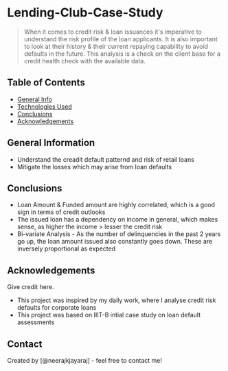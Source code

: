 # Lending-Club-Case-Study
> When it comes to credit risk & loan issuances it's imperative to understand the risk profile of the loan applicants. It is also important to look at their history & their current repaying capability to avoid defaults in the future. This analysis is a check on the client base for a credit health check with the available data. 



## Table of Contents
* [General Info](#general-information)
* [Technologies Used](#technologies-used)
* [Conclusions](#conclusions)
* [Acknowledgements](#acknowledgements)

<!-- You can include any other section that is pertinent to your problem -->

## General Information
- Understand the creadit default patternd and risk of retail loans
- Mitigate the losses which may arise from loan defaults

<!-- You don't have to answer all the questions - just the ones relevant to your project. -->

## Conclusions
- Loan Amount & Funded amount are highly correlated, which is a good sign in terms of credit outlooks
- The issued loan has a dependency on income in general, which makes sense, as higher the income > lesser the credit risk
- Bi-variate Analysis - As the number of delinquencies in the past 2 years go up, the loan amount issued also constantly goes down. These are inversely proportional as expected


## Acknowledgements
Give credit here.
- This project was inspired by my daily work, where I analyse credit risk defaults for corporate loans
- This project was based on IIIT-B intial case study on loan default assessments


## Contact
Created by [@neerajkjayaraj] - feel free to contact me!

